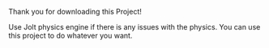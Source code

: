 
Thank you for downloading this Project!

Use Jolt physics engine if there is any issues with the physics.
You can use this project to do whatever you want.